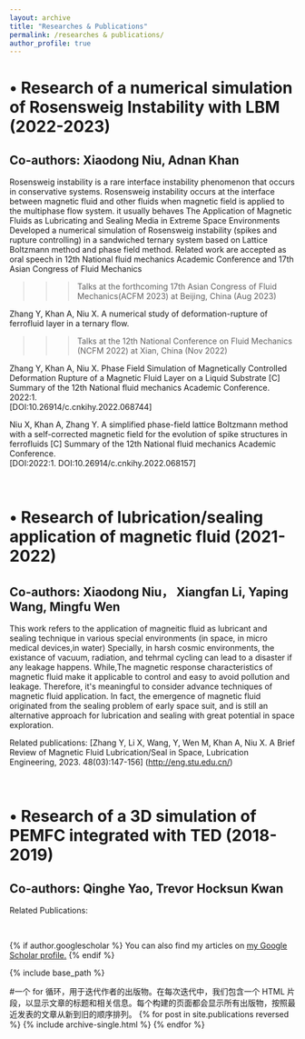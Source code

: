 ```yaml
---
layout: archive
title: "Researches & Publications"
permalink: /researches & publications/
author_profile: true
---
```


• Research of a numerical simulation of Rosensweig Instability with LBM (2022-2023)
======
Co-authors: Xiaodong Niu, Adnan Khan
---
Rosensweig instability is a rare interface instability phenomenon that occurs in conservative systems. 
Rosensweig instability occurs at the interface between magnetic fluid and other fluids when magnetic field is applied to the multiphase flow system. it usually behaves 
The Application of Magnetic Fluids as Lubricating and Sealing Media in Extreme Space Environments
Developed a numerical simulation of Rosensweig instability (spikes and rupture controlling) in a sandwiched
ternary system based on Lattice Boltzmann method and phase field method. Related work are accepted as oral
speech in 12th National fluid mechanics Academic Conference and 17th Asian Congress of Fluid Mechanics

>>>Talks at the forthcoming 17th Asian Congress of Fluid Mechanics(ACFM 2023) at Beijing, China (Aug 2023)<br>

Zhang Y, Khan A, Niu X. A numerical study of deformation-rupture of ferrofluid layer in a ternary flow.<br>

>>>Talks at the 12th National Conference on Fluid Mechanics (NCFM 2022) at Xian, China (Nov 2022)<br>

Zhang Y, Khan A, Niu X. Phase Field Simulation of Magnetically Controlled Deformation Rupture of a Magnetic Fluid Layer on a Liquid Substrate [C] Summary of the 12th National fluid mechanics Academic Conference. 2022:1.<br>
[DOI:10.26914/c.cnkihy.2022.068744]<br>

Niu X, Khan A, Zhang Y. A simplified phase-field lattice Boltzmann method with a self-corrected magnetic field for the evolution of spike structures in ferrofluids [C] Summary of the 12th National fluid mechanics Academic Conference.<br>
[DOI:2022:1. DOI:10.26914/c.cnkihy.2022.068157]<br> 
<!--#---------------------------------------------------------------------------------------------------------------------------------------------------------------------------------------------------><br>
  
• Research of lubrication/sealing application of magnetic fluid (2021-2022)
======
Co-authors: Xiaodong Niu， Xiangfan Li, Yaping Wang, Mingfu Wen
---
This work refers to the application of magneitic fluid as lubricant and sealing technique in various special environments (in space, in micro medical devices,in water) 
Specially, in harsh cosmic environments, the existance of vacuum, radiation, and tehrmal cycling can lead to a disaster if any leakage happens.
While,The magnetic response characteristics of magnetic fluid make it applicable to control and easy to avoid pollution and leakage. 
Therefore, it's meaningful to consider advance techniques of magnetic fluid application. In fact, the emergence of magnetic fluid originated from the sealing problem of early space suit, 
and is still an alternative approach for lubrication and sealing with great potential in space exploration.<br>

Related publications:
[Zhang Y, Li X, Wang, Y, Wen M, Khan A, Niu X. A Brief Review of Magnetic Fluid Lubrication/Seal in Space, Lubrication Engineering, 2023. 48(03):147-156] (http://eng.stu.edu.cn/)  
<!--#---------------------------------------------------------------------------------------------------------------------------------------------------------------------------------------------------><br>
  
• Research of a 3D simulation of PEMFC integrated with TED (2018-2019)
======
Co-authors: Qinghe Yao, Trevor Hocksun Kwan
---
Related Publications: 
<!--#---------------------------------------------------------------------------------------------------------------------------------------------------------------------------------------------------><br>
{% if author.googlescholar %}
  You can also find my articles on <u><a href="{{author.googlescholar}}">my Google Scholar profile</a>.</u>
{% endif %}

{% include base_path %}

#一个 for 循环，用于迭代作者的出版物。在每次迭代中，我们包含一个 HTML 片段，以显示文章的标题和相关信息。每个构建的页面都会显示所有出版物，按照最近发表的文章从新到旧的顺序排列。
{% for post in site.publications reversed %}
  {% include archive-single.html %}
{% endfor %}


